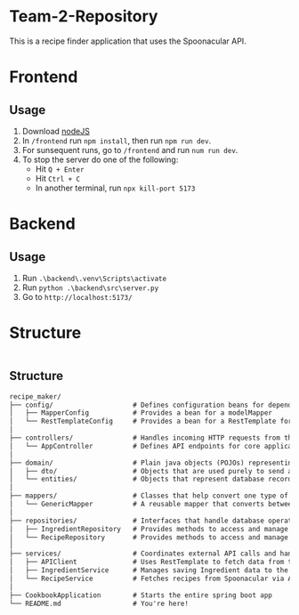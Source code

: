 # Team-2-Repository
This is a recipe finder application that uses the Spoonacular API.


# Frontend
## Usage
1. Download [nodeJS](https://nodejs.org/en/download/)
2. In `/frontend` run `npm install`, then run `npm run dev`.
3. For sunsequent runs, go to `/frontend` and run `num run dev`.
4. To stop the server do one of the following:
    - Hit `Q + Enter`
    - Hit `Ctrl + C`
    - In another terminal, run `npx kill-port 5173`

# Backend
## Usage
1. Run `.\backend\.venv\Scripts\activate`
2. Run `python .\backend\src\server.py`
3. Go to `http://localhost:5173/`

# Structure
```markdown

```


## Structure
```markdown
recipe_maker/
├── config/                    # Defines configuration beans for dependency injection
│   ├── MapperConfig           # Provides a bean for a modelMapper
│   └── RestTemplateConfig     # Provides a bean for a RestTemplate for HTTP client usage
│
├── controllers/               # Handles incoming HTTP requests from the front-end
│   └── AppController          # Defines API endpoints for core application features
│
├── domain/                    # Plain java objects (POJOs) representing application data
│   ├── dto/                   # Objects that are used purely to send and receive data from front-end
│   └── entities/              # Objects that represent database records
│
├── mappers/                   # Classes that help convert one type of object to another
│   └── GenericMapper          # A reusable mapper that converts between DTOs and Entities
│
├── repositories/              # Interfaces that handle database operations
│   ├── IngredientRepository   # Provides methods to access and manage Ingredient data in the database
│   └── RecipeRepository       # Provides methods to access and manage Recipe data in the database
│
├── services/                  # Coordinates external API calls and handles saving data to the database
│   ├── APIClient              # Uses RestTemplate to fetch data from the Spoonacular API
│   ├── IngredientService      # Manages saving Ingredient data to the database
│   └── RecipeService          # Fetches recipes from Spoonacular via APIClient and saves them to the database
│
├── CookbookApplication        # Starts the entire spring boot app
└── README.md                  # You're here!
```
